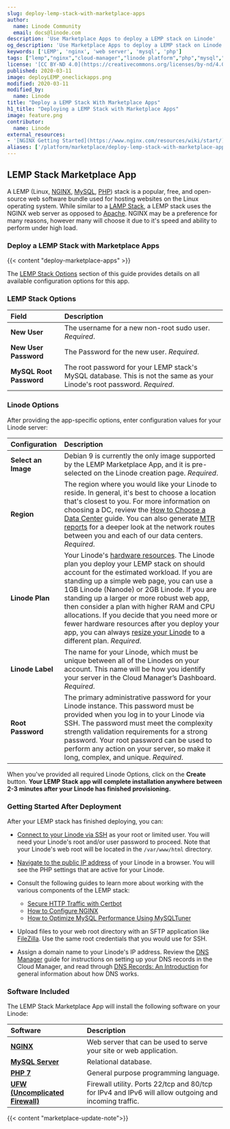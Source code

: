 ```yaml
---
slug: deploy-lemp-stack-with-marketplace-apps
author:
  name: Linode Community
  email: docs@linode.com
description: 'Use Marketplace Apps to deploy a LEMP stack on Linode'
og_description: 'Use Marketplace Apps to deploy a LEMP stack on Linode'
keywords: ['LEMP', 'nginx', 'web server', 'mysql', 'php']
tags: ["lemp","nginx","cloud-manager","linode platform","php","mysql","marketplace"]
license: '[CC BY-ND 4.0](https://creativecommons.org/licenses/by-nd/4.0)'
published: 2020-03-11
image: deployLEMP_oneclickapps.png
modified: 2020-03-11
modified_by:
  name: Linode
title: "Deploy a LEMP Stack With Marketplace Apps"
h1_title: "Deploying a LEMP Stack with Marketplace Apps"
image: feature.png
contributor:
  name: Linode
external_resources:
- '[NGINX Getting Started](https://www.nginx.com/resources/wiki/start/)'
aliases: ['/platform/marketplace/deploy-lemp-stack-with-marketplace-apps/', '/platform/marketplace/deploy-lemp-stack-with-one-click-apps/' ]
---
```


## LEMP Stack Marketplace App

A LEMP (Linux, [NGINX](https://www.nginx.com/), [MySQL](https://www.mysql.com/), [PHP](https://www.php.net/)) stack is a popular, free, and open-source web software bundle used for hosting websites on the Linux operating system. While similar to a [LAMP Stack](/docs/guides/deploy-lamp-stack-with-marketplace-apps/), a LEMP stack uses the NGINX web server as opposed to [Apache](https://httpd.apache.org/). NGINX may be a preference for many reasons, however many will choose it due to it's speed and ability to perform under high load.

### Deploy a LEMP Stack with Marketplace Apps

{{< content "deploy-marketplace-apps" >}}

The [LEMP Stack Options](#lemp-stack-options) section of this guide provides details on all available configuration options for this app.

### LEMP Stack Options

| **Field** | **Description** |
|:--------------|:------------|
| **New User** | The username for a new non-root sudo user. *Required*.|
| **New User Password** | The Password for the new user. *Required*.|
| **MySQL Root Password** | The root password for your LEMP stack's MySQL database. This is not the same as your Linode's root password. *Required*. |

### Linode Options

After providing the app-specific options, enter configuration values for your Linode server:

| **Configuration** | **Description** |
|:--------------|:------------|
| **Select an Image** | Debian 9 is currently the only image supported by the LEMP Marketplace App, and it is pre-selected on the Linode creation page. *Required*. |
| **Region** | The region where you would like your Linode to reside. In general, it's best to choose a location that's closest to you. For more information on choosing a DC, review the [How to Choose a Data Center](/docs/guides/how-to-choose-a-data-center) guide. You can also generate [MTR reports](/docs/guides/diagnosing-network-issues-with-mtr/) for a deeper look at the network routes between you and each of our data centers. *Required*. |
| **Linode Plan** | Your Linode's [hardware resources](/docs/guides/how-to-choose-a-linode-plan/#hardware-resource-definitions). The Linode plan you deploy your LEMP stack on should account for the estimated workload. If you are standing up a simple web page, you can use a 1GB Linode (Nanode) or 2GB Linode. If you are standing up a larger or more robust web app, then consider a plan with higher RAM and CPU allocations. If you decide that you need more or fewer hardware resources after you deploy your app, you can always [resize your Linode](/docs/guides/resizing-a-linode/) to a different plan. *Required*. |
| **Linode Label** | The name for your Linode, which must be unique between all of the Linodes on your account. This name will be how you identify your server in the Cloud Manager’s Dashboard. *Required*. |
| **Root Password** | The primary administrative password for your Linode instance. This password must be provided when you log in to your Linode via SSH. The password must meet the complexity strength validation requirements for a strong password. Your root password can be used to perform any action on your server, so make it long, complex, and unique. *Required*. |

When you've provided all required Linode Options, click on the **Create** button. **Your LEMP Stack app will complete installation anywhere between 2-3 minutes after your Linode has finished provisioning.**

### Getting Started After Deployment

After your LEMP stack has finished deploying, you can:

- [Connect to your Linode via SSH](/docs/guides/getting-started/#connect-to-your-linode-via-ssh) as your root or limited user. You will need your Linode's root and/or user password to proceed. Note that your Linode's web root will be located in the `/var/www/html` directory.

- [Navigate to the public IP address](/docs/guides/getting-started/#find-your-linode-s-ip-address) of your Linode in a browser. You will see the PHP settings that are active for your Linode.

- Consult the following guides to learn more about working with the various components of the LEMP stack:

    - [Secure HTTP Traffic with Certbot](/docs/guides/secure-http-traffic-certbot/)
    - [How to Configure NGINX](/docs/guides/how-to-configure-nginx/)
    - [How to Optimize MySQL Performance Using MySQLTuner](/docs/guides/how-to-optimize-mysql-performance-using-mysqltuner/)

-   Upload files to your web root directory with an SFTP application like [FileZilla](/docs/guides/filezilla/). Use the same root credentials that you would use for SSH.

-   Assign a domain name to your Linode's IP address. Review the [DNS Manager](/docs/guides/dns-manager/) guide for instructions on setting up your DNS records in the Cloud Manager, and read through [DNS Records: An Introduction](/docs/guides/dns-records-an-introduction/) for general information about how DNS works.

### Software Included

The LEMP Stack Marketplace App will install the following software on your Linode:

| **Software** | **Description** |
|:--------------|:------------|
| [**NGINX**](https://www.nginx.com/) | Web server that can be used to serve your site or web application.|
| [**MySQL Server**](https://www.mysql.com) | Relational database. |
| [**PHP 7**](https://www.php.net) | General purpose programming language. |
| [**UFW (Uncomplicated Firewall)**](https://en.wikipedia.org/wiki/Uncomplicated_Firewall) | Firewall utility. Ports 22/tcp and 80/tcp for IPv4 and IPv6 will allow outgoing and incoming traffic. |

{{< content "marketplace-update-note">}}
